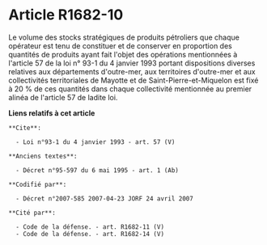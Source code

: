 # Article R1682-10

Le volume des stocks stratégiques de produits pétroliers que chaque opérateur est tenu de constituer et de conserver en
proportion des quantités de produits ayant fait l'objet des opérations mentionnées à l'article 57 de la loi n° 93-1 du 4
janvier 1993 portant dispositions diverses relatives aux départements d'outre-mer, aux territoires d'outre-mer et aux
collectivités territoriales de Mayotte et de Saint-Pierre-et-Miquelon est fixé à 20 % de ces quantités dans chaque
collectivité mentionnée au premier alinéa de l'article 57 de ladite loi.

**Liens relatifs à cet article**

	**Cite**:

	  - Loi n°93-1 du 4 janvier 1993 - art. 57 (V)

	**Anciens textes**:

	  - Décret n°95-597 du 6 mai 1995 - art. 1 (Ab)

	**Codifié par**:

	  - Décret n°2007-585 2007-04-23 JORF 24 avril 2007

	**Cité par**:

	  - Code de la défense. - art. R1682-11 (V)
	  - Code de la défense. - art. R1682-14 (V)
